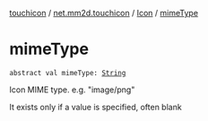 [touchicon](../../index.md) / [net.mm2d.touchicon](../index.md) / [Icon](index.md) / [mimeType](./mime-type.md)

# mimeType

`abstract val mimeType: `[`String`](https://kotlinlang.org/api/latest/jvm/stdlib/kotlin/-string/index.html)

Icon MIME type. e.g. "image/png"

It exists only if a value is specified, often blank

